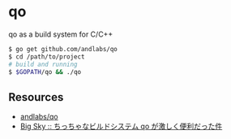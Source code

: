 # qo

qo as a build system for C/C++

``` sh
$ go get github.com/andlabs/qo
$ cd /path/to/project
# build and running
$ $GOPATH/qo && ./qo
```

## Resources

- [andlabs/qo](https://github.com/andlabs/qo)
- [Big Sky :: ちっちゃなビルドシステム qo が激しく便利だった件](http://mattn.kaoriya.net/software/lang/c/20141225110405.htm)

